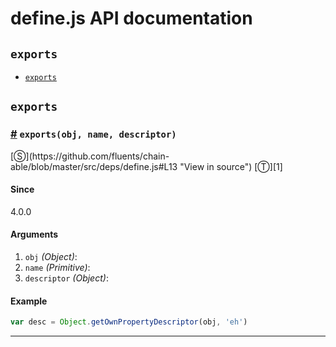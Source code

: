 # define.js API documentation

<!-- div class="toc-container" -->

<!-- div -->

## `exports`
* <a href="#exports">`exports`</a>

<!-- /div -->

<!-- /div -->

<!-- div class="doc-container" -->

<!-- div -->

## `exports`

<!-- div -->

<h3 id="exports"><a href="#exports">#</a>&nbsp;<code>exports(obj, name, descriptor)</code></h3>
[&#x24C8;](https://github.com/fluents/chain-able/blob/master/src/deps/define.js#L13 "View in source") [&#x24C9;][1]



#### Since
4.0.0

#### Arguments
1. `obj` *(Object)*:
2. `name` *(Primitive)*:
3. `descriptor` *(Object)*:

#### Example
```js
var desc = Object.getOwnPropertyDescriptor(obj, 'eh')
```
---

<!-- /div -->

<!-- /div -->

<!-- /div -->

 [1]: #exports "Jump back to the TOC."
